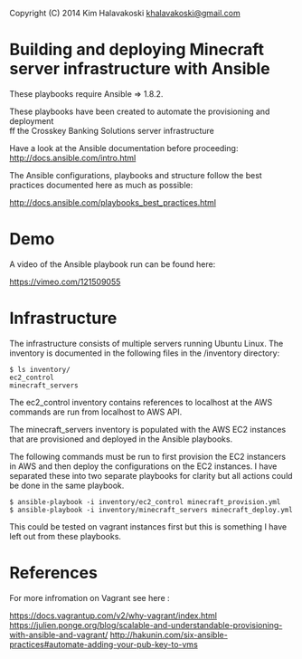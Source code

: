 Copyright (C) 2014 Kim Halavakoski khalavakoski@gmail.com

# Building and deploying Minecraft server infrastructure with Ansible
These playbooks require Ansible => 1.8.2.

These playbooks have been created to automate the provisioning and deployment  
ff the Crosskey Banking Solutions server infrastructure 

Have a look at the Ansible documentation before proceeding: 
http://docs.ansible.com/intro.html

The Ansible configurations, playbooks and structure follow the best practices 
documented here as much as possible: 

http://docs.ansible.com/playbooks_best_practices.html

# Demo
A video of the Ansible playbook run can be found here:

https://vimeo.com/121509055


# Infrastructure

The infrastructure consists of multiple servers running Ubuntu Linux. 
The inventory is documented in the following files in the /inventory 
directory:

    $ ls inventory/
    ec2_control
    minecraft_servers

The ec2_control inventory contains references to localhost at the AWS commands
are run from localhost to AWS API.

The minecraft_servers inventory is populated with the AWS EC2 instances that
are provisioned and deployed in the Ansible playbooks.

The following commands must be run to first provision the EC2 instancers in
AWS and then deploy the configurations on the EC2 instances. I have separated
these into two separate playbooks for clarity but all actions could be done
in the same playbook.

    $ ansible-playbook -i inventory/ec2_control minecraft_provision.yml
    $ ansible-playbook -i inventory/minecraft_servers minecraft_deploy.yml


This could be tested on vagrant instances first but this is something I have 
left out from these playbooks.

# References
For more infromation on Vagrant see here : 

https://docs.vagrantup.com/v2/why-vagrant/index.html
https://julien.ponge.org/blog/scalable-and-understandable-provisioning-with-ansible-and-vagrant/
http://hakunin.com/six-ansible-practices#automate-adding-your-pub-key-to-vms

